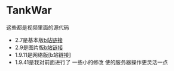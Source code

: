 # TankWar #

这些都是视频里面的源代码
* 2.7是基本版[b站链接](http://www.bilibili.com/video/av5949029/)
* 2.9是图片版[b站链接](http://www.bilibili.com/video/av7436669/)
* 1.9.11是网络版[b站链接]
* 1.9.41是我对前面进行了 一些小的修改 使的服务器操作更灵活一点
